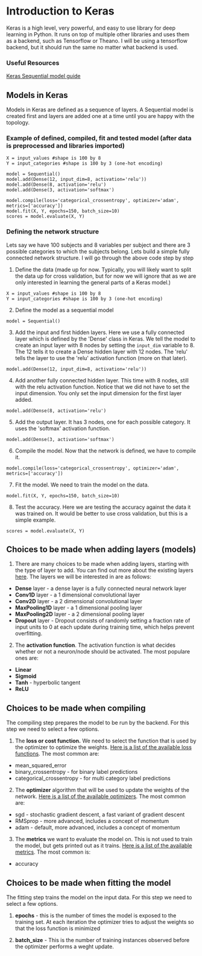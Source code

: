 # Introduction to Keras

Keras is a high level, very powerful, and easy to use library for deep learning in Python. It runs on top of multiple other libraries and uses them as a backend, such as Tensorflow or Theano. I will be using a tensorflow backend, but it should run the same no matter what backend is used. 

### Useful Resources

[Keras Sequential model guide](https://keras.io/getting-started/sequential-model-guide/)

## Models in Keras

Models in Keras are defined as a sequence of layers. A Sequential model is created first and layers are added one at a time until you are happy with the topology. 

### Example of defined, compiled, fit and tested model (after data is preprocessed and libraries imported)

```
X = input_values #shape is 100 by 8
Y = input_categories #shape is 100 by 3 (one-hot encoding)

model = Sequential()
model.add(Dense(12, input_dim=8, activation='relu'))
model.add(Dense(8, activation='relu')
model.add(Dense(3, activation='softmax')

model.compile(loss='categorical_crossentropy', optimizer='adam', metrics=['accuracy'])
model.fit(X, Y, epochs=150, batch_size=10)
scores = model.evaluate(X, Y)

```

### Defining the network structure

Lets say we have 100 subjects and 8 variables per subject and there are 3 possible categories to which the subjects belong. Lets build a simple fully connected network structure. I will go through the above code step by step

1. Define the data (made up for now. Typically, you will likely want to split the data up for cross validation, but for now we will ignore that as we are only interested in learning the general parts of a Keras model.)

```
X = input_values #shape is 100 by 8
Y = input_categories #shape is 100 by 3 (one-hot encoding)
```

2. Define the model as a sequential model
```
model = Sequential()
```
3. Add the input and first hidden layers. Here we use a fully connected layer which is defined by the 'Dense' class in Keras. We tell the model to create an input layer with 8 nodes by setting the `input_dim` variable to 8. The 12 tells it to create a Dense hidden layer with 12 nodes. The 'relu' tells the layer to use the 'relu' activation function (more on that later).
```
model.add(Dense(12, input_dim=8, activation='relu'))
```
4. Add another fully connected hidden layer. This time with 8 nodes, still with the relu activation function. Notice that we did not have to set the input dimension. You only set the input dimension for the first layer added. 

```
model.add(Dense(8, activation='relu')
```
5. Add the output layer. It has 3 nodes, one for each possible category. It uses the 'softmax' activation function. 
```
model.add(Dense(3, activation='softmax')
```
6. Compile the model. Now that the network is defined, we have to compile it. 
```
model.compile(loss='categorical_crossentropy', optimizer='adam', metrics=['accuracy'])
```

7. Fit the model. We need to train the model on the data.
```
model.fit(X, Y, epochs=150, batch_size=10)
```
8. Test the accuracy. Here we are testing the accuracy against the data it was trained on. It would be better to use cross validation, but this is a simple example. 
```
scores = model.evaluate(X, Y)
```

## Choices to be made when adding layers (models)
1. There are many choices to be made when adding layers, starting with the type of layer to add. You can find out more about the existing layers [here](https://keras.io/layers/about-keras-layers/). The layers we will be interested in are as follows:

* **Dense** layer - a dense layer is a fully connected neural network layer
* **Conv1D** layer - a 1 dimensional convolutional layer 
* **Conv2D** layer - a 2 dimensional convolutional layer
* **MaxPooling1D** layer - a 1 dimensional pooling layer
* **MaxPooling2D** layer - a 2 dimensional pooling layer
* **Dropout** layer - Dropout consists of randomly setting a fraction rate of input units to 0 at each update during training time, which helps prevent overfitting.

2. The **activation function**. The activation function is what decides whether or not a neuron/node should be activated. The most populare ones are:
* **Linear**
* **Sigmoid**
* **Tanh** - hyperbolic tangent
* **ReLU** 

## Choices to be made when compiling
The compiling step prepares the model to be run by the backend. For this step we need to select a few options.

1. The **loss or cost function.** We need to select the function that is used by the optimizer to optimize the weights. [Here is a list of the available loss functions](https://keras.io/losses/). The most common are:
* mean_squared_error 
* binary_crossentropy - for binary label predictions
* categorical_crossentropy - for multi category label predictions

2. The **optimizer** algorithm that will be used to update the weights of the network. [Here is a list of the available optimizers](https://keras.io/optimizers/). The most common are:
* sgd - stochastic gradient descent, a fast variant of gradient descent
* RMSprop - more advanced, includes a concept of momentum
* adam - default, more advanced, includes a concept of momentum

3. The **metrics** we want to evaluate the model on. This is not used to train the model, but gets printed out as it trains. [Here is a list of the available metrics](https://keras.io/metrics/). The most common is:
* accuracy

## Choices to be made when fitting the model
The fitting step trains the model on the input data. For this step we need to select a few options.

1. **epochs** - this is the number of times the model is exposed to the training set. At each iteration the optimizer tries to adjust the weights so that the loss function is minimized

2. **batch_size** - This is the number of training instances observed before the optimizer performs a weght update. 

